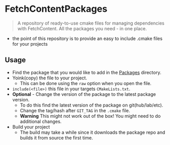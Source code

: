 # FetchContentPackages
> A repository of ready-to-use cmake files for managing dependencies with FetchContent. All the packages you need - in one place.
* the point of this repository is to provide an easy to include .cmake files for your projects

## Usage
* Find the package that you would like to add in the [Packages](Packages) directory.
* Yoink(copy) the file to your project.
    * This can be done using the `raw` option when you open the file.
* `include(<file>)` this file in your targets `CMakeLists.txt`.
* **Optional** - Change the version of the package to the latest package version.
    * To do this find the latest version of the package on git(hub/lab/etc).
    * Change the tag/hash after `GIT_TAG` in the `.cmake` file.
    * **Warning** This might not work out of the box! You might need to do additional changes.
* Build your project
    * The build may take a while since it downloads the package repo and builds it from source the first time.